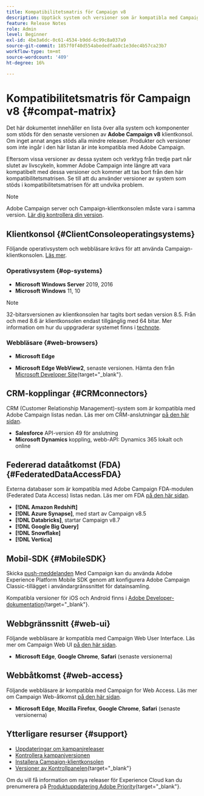 ```yaml
---
title: Kompatibilitetsmatris för Campaign v8
description: Upptäck system och versioner som är kompatibla med Campaign v8
feature: Release Notes
role: Admin
level: Beginner
exl-id: 4be3a6dc-0c61-4534-b9dd-6c99c8a037a9
source-git-commit: 1857f0f40d554abededfaa0c1e3dec4b57ca23b7
workflow-type: tm+mt
source-wordcount: '409'
ht-degree: 16%

---
```


# Kompatibilitetsmatris för Campaign v8 {#compat-matrix}

Det här dokumentet innehåller en lista över alla system och komponenter som stöds för den senaste versionen av **Adobe Campaign v8** klientkonsol. Om inget annat anges stöds alla mindre releaser. Produkter och versioner som inte ingår i den här listan är inte kompatibla med Adobe Campaign.

Eftersom vissa versioner av dessa system och verktyg från tredje part når slutet av livscykeln, kommer Adobe Campaign inte längre att vara kompatibelt med dessa versioner och kommer att tas bort från den här kompatibilitetsmatrisen. Se till att du använder versioner av system som stöds i kompatibilitetsmatrisen för att undvika problem.

>[!NOTE]
>
>Adobe Campaign server och Campaign-klientkonsolen måste vara i samma version. [Lär dig kontrollera din version](upgrades.md#version).

## Klientkonsol {#ClientConsoleoperatingsystems}

Följande operativsystem och webbläsare krävs för att använda Campaign-klientkonsolen. [Läs mer](connect.md).

### Operativsystem {#op-systems}

* **Microsoft Windows Server** 2019, 2016
* **Microsoft Windows** 11, 10

>[!NOTE]
>32-bitarsversionen av klientkonsolen har tagits bort sedan version 8.5. Från och med 8.6 är klientkonsolen endast tillgänglig med 64 bitar. Mer information om hur du uppgraderar systemet finns i [technote](../../technotes/upgrades/console.md).

### Webbläsare {#web-browsers}

* **Microsoft Edge**

* **Microsoft Edge WebView2**, senaste versionen. Hämta den från [Microsoft Developer Site](http://www.adobe.com/go/acc-ms-webview2-runtime-download){target="_blank"}.

## CRM-kopplingar {#CRMconnectors}

CRM (Customer Relationship Management)-system som är kompatibla med Adobe Campaign listas nedan. Läs mer om CRM-anslutningar [på den här sidan](../connect/crm.md).

* **Salesforce** API-version 49 för anslutning
* **Microsoft Dynamics** koppling, webb-API: Dynamics 365 lokalt och online

## Federerad dataåtkomst (FDA){#FederatedDataAccessFDA}

Externa databaser som är kompatibla med Adobe Campaign FDA-modulen (Federated Data Access) listas nedan. Läs mer om FDA [på den här sidan](../connect/fda.md).

* **[!DNL Amazon Redshift]**
* **[!DNL Azure Synapse]**, med start av Campaign v8.5
* **[!DNL Databricks]**, startar Campaign v8.7
* **[!DNL Google Big Query]**
* **[!DNL Snowflake]**
* **[!DNL Vertica]**

## Mobil-SDK {#MobileSDK}

Skicka [push-meddelanden](../send/push.md) Med Campaign kan du använda Adobe Experience Platform Mobile SDK genom att konfigurera Adobe Campaign Classic-tillägget i användargränssnittet för datainsamling.

Kompatibla versioner för iOS och Android finns i [Adobe Developer-dokumentation](https://developer.adobe.com/client-sdks/home/){target="_blank"}.

## Webbgränssnitt {#web-ui}

Följande webbläsare är kompatibla med Campaign Web User Interface. Läs mer om Campaign Web UI [på den här sidan](campaign-ui.md#ac-web-ui).

* **Microsoft Edge**, **Google Chrome**, **Safari** (senaste versionerna)

## Webbåtkomst {#web-access}

Följande webbläsare är kompatibla med Campaign for Web Access. Läs mer om Campaign Web-åtkomst [på den här sidan](connect.md#web-access).

* **Microsoft Edge**, **Mozilla Firefox**, **Google Chrome**, **Safari** (senaste versionerna)

## Ytterligare resurser {#support}

* [Uppdateringar om kampanjreleaser](upgrades.md)
* [Kontrollera kampanjversionen](upgrades.md#version)
* [Installera Campaign-klientkonsolen](connect.md)
* [Versioner av Kontrollpanelen](https://experienceleague.adobe.com/docs/control-panel/using/release-notes.html?lang=sv){target="_blank"}

Om du vill få information om nya releaser för Experience Cloud kan du prenumerera på [Produktuppdatering Adobe Priority](https://www.adobe.com/se/subscription/priority-product-update.html){target="_blank"}.